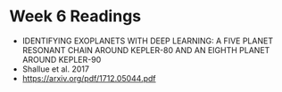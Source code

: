 # Week 6 Readings

- IDENTIFYING EXOPLANETS WITH DEEP LEARNING: A FIVE PLANET RESONANT CHAIN AROUND KEPLER-80 AND AN EIGHTH PLANET AROUND KEPLER-90
- Shallue et al. 2017
- https://arxiv.org/pdf/1712.05044.pdf
